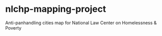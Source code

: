 # nlchp-mapping-project
Anti-panhandling cities map for National Law Center on Homelessness &amp; Poverty

